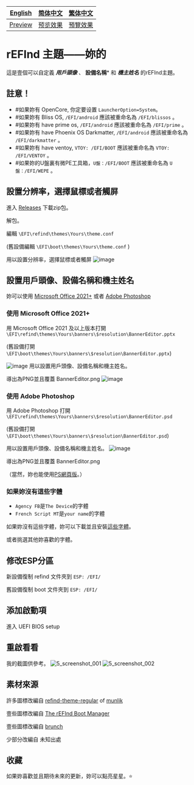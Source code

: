 [English](https://github.com/1457384613gh/rEFInd-theme-named-Yours) | [简体中文](https://github.com/1457384613gh/rEFInd-theme-named-Yours/blob/main/%E8%87%AA%E8%BF%B0%E6%96%87%E4%BB%B6.md) | [繁体中文](https://github.com/1457384613gh/rEFInd-theme-named-Yours/blob/main/%E7%B9%81%E4%BD%93%E4%B8%AD%E6%96%87.md)
|---|---|---|
|[Preview](https://github.com/1457384613gh/rEFInd-theme-named-Yours#reboot-to-see-what-if)|[预览效果](https://github.com/1457384613gh/rEFInd-theme-named-Yours/blob/main/%E8%87%AA%E8%BF%B0%E6%96%87%E4%BB%B6.md#%E9%87%8D%E5%90%AF%E7%9C%8B%E7%9C%8B)|[預覽效果](https://github.com/1457384613gh/rEFInd-theme-named-Yours/blob/main/%E7%B9%81%E4%BD%93%E4%B8%AD%E6%96%87.md#%E9%87%8D%E5%95%9F%E7%9C%8B%E7%9C%8B)

# rEFInd 主題——妳的
這是壹個可以自定義 ***用戶頭像*** 、 **設備名稱*** 和 ***機主姓名*** 的rEFInd主題。

## 註意！
- #如果妳有 OpenCore, 你定要设置 `LauncherOption=System`。
- #如果妳有 Bliss OS, `/EFI/android` 應該被重命名為 `/EFI/blissos` 。
- #如果妳有 have prime os, `/EFI/android` 應該被重命名為 `/EFI/prime` 。
- #如果妳有 have Phoenix OS Darkmatter, `/EFI/android` 應該被重命名為 `/EFI/darkmatter` 。
- #如果妳有 have ventoy, `VTOY: /EFI/BOOT` 應該被重命名為 `VTOY: /EFI/VENTOY` 。
- #如果妳的U盤裏有微PE工具箱，`U盤：/EFI/BOOT` 應該被重命名為 `U盤：/EFI/WEPE` 。

## 設置分辨率，選擇鼠標或者觸屏
進入 [Releases](https://github.com/1457384613gh/rEFInd-theme-named-Yours/releases) 下載zip包。

解包。

編輯 `\EFI\refind\themes\Yours\theme.conf`

(舊設備編輯 `\EFI\boot\themes\Yours\theme.conf` )

用以設置分辨率，選擇鼠標或者觸屏
![image](https://user-images.githubusercontent.com/69227436/164884137-91064754-2100-4f7b-8fa7-57a37b833164.png)

## 設置用戶頭像、設備名稱和機主姓名
妳可以使用 [Microsoft Office 2021+](https://github.com/1457384613gh/rEFInd-theme-named-Yours/blob/main/%E7%B9%81%E4%BD%93%E4%B8%AD%E6%96%87.md#%E4%BD%BF%E7%94%A8-microsoft-office-2021) 或者 [Adobe Photoshop](https://github.com/1457384613gh/rEFInd-theme-named-Yours/blob/main/%E7%B9%81%E4%BD%93%E4%B8%AD%E6%96%87.md#%E4%BD%BF%E7%94%A8-adobe-photoshop)
### 使用 Microsoft Office 2021+
用 Microsoft Office 2021 及以上版本打開 `\EFI\refind\themes\Yours\banners\$resolution\BannerEditor.pptx`

(舊設備打開 `\EFI\boot\themes\Yours\banners\$resolution\BannerEditor.pptx`)

![image](https://user-images.githubusercontent.com/69227436/164608436-e3b76607-7b73-4016-be0b-ec3c23ae9012.png)
用以設置用戶頭像、設備名稱和機主姓名。

導出為PNG並且覆蓋 BannerEditor.png
![image](https://user-images.githubusercontent.com/69227436/164616629-da9ad5b0-0839-4b4c-8ef8-313cfb7465f9.png)
### 使用 Adobe Photoshop
用 Adobe Photoshop 打開 `\EFI\refind\themes\Yours\banners\$resolution\BannerEditor.psd`

(舊設備打開 `\EFI\boot\themes\Yours\banners\$resolution\BannerEditor.psd`)

用以設置用戶頭像、設備名稱和機主姓名。
![image](https://user-images.githubusercontent.com/69227436/164608548-03b00cf6-4c88-489e-878a-aec8f328f1ce.png)

導出為PNG並且覆蓋 BannerEditor.png


（當然，妳也能使用[PS網頁版](https://ps.gaoding.com/#/)。）
### 如果妳沒有這些字體
- `Agency FB`是`The Device`的字體
- `French Script MT`是`your name`的字體

如果妳沒有這些字體，妳可以下載並且安裝[這些字體](https://github.com/1457384613gh/rEFInd-theme-named-Yours/releases/tag/Fonts)。

或者挑選其他妳喜歡的字體。

## 修改ESP分區
新設備復制 refind 文件夾到 `ESP: /EFI/`

舊設備復制 boot 文件夾到 `ESP: /EFI/`

## 添加啟動項
進入 UEFI BIOS setup

## 重啟看看
我的截圖供參考。
![5_screenshot_001](https://user-images.githubusercontent.com/69227436/166140209-6f2c14b6-1e0c-4f29-8cae-74b85285fb1d.png)
![5_screenshot_002](https://user-images.githubusercontent.com/69227436/166140211-fc94ed16-946b-4974-9cb5-0945c276cfcf.png)


## 素材來源
許多圖標改編自 [refind-theme-regular](https://github.com/munlik/refind-theme-regular) of [munlik](https://github.com/munlik)

壹些圖標改編自 [The rEFInd Boot Manager](http://www.rodsbooks.com/refind/)

壹些圖標改編自 [brunch](https://github.com/sebanc/brunch/)

少部分改編自 未知出處

## 收藏
如果妳喜歡並且期待未來的更新，妳可以點亮星星。⭐
